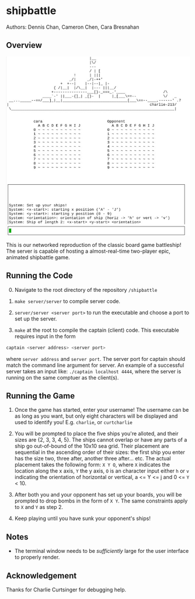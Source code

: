 # shipbattle #

Authors: Dennis Chan, Cameron Chen, Cara Bresnahan

## Overview ##

![Image of Shipbattle](shipbattle.jpg)

This is our networked reproduction of the classic board game battleship!
The server is capable of hosting a almost-real-time two-player epic,
animated shipbattle game.


## Running the Code ##
0. Navigate to the root directory of the repository `/shipbattle`

0. `make server/server` to compile server code.

1. `server/server <server port>` to run the executable and choose a port to set up the server.

2. `make` at the root to compile the captain (client) code. This executable requires input in the form
```sh
captain <server address> <server port>
```
where `server address` and `server port`. The server port for captain
should match the command line argument for server. An example of a successful server takes an input like: `./captain localhost 4444`, where the server is running on the same comptuer as the client(s).


## Running the Game ##

1. Once the game has started, enter your username! The username can be as
long as you want, but only eight characters will be displayed and used to
identify you! E.g. `charlie`, or `curtcharlie`

2. You will be prompted to place the five ships you're alloted, and their
sizes are {2, 3, 3, 4, 5}. The ships cannot overlap or have any parts of a
ship go out-of-bound of the 10x10 sea grid. Their placement are sequential
in the ascending order of their sizes: the first ship you enter has the
size two, three after, another three after... etc. The actual placement
takes the following form: `X Y O`, where `X` indicates the location along
the x axis, `Y` the y axis, `O` is an character input either `h` or `v`
indicating the orientation of horizontal or vertical, a <= Y <= j and 0 <= `Y`
< 10.

3. After both you and your opponent has set up your boards, you will be
prompted to drop bombs in the form of `X Y`. The same constraints apply to
`X` and `Y` as step 2.

4. Keep playing until you have sunk your opponent's ships! 


## Notes ##

- The terminal window needs to be *sufficiently* large for the user interface to properly render. 


## Acknowledgement ##

Thanks for Charlie Curtsinger for debugging help. 
